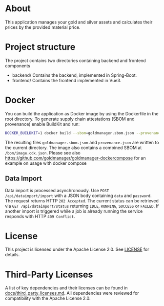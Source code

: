 # About
This application manages your gold and silver assets and calculates their prices
 by the provided material price.
# Project structure
The project contains two directories containing backend and frontend components
- backend/ Contains the backend, implemented in Spring-Boot.
- frontend/ Contains the frontend implemented in Vue3.
# Docker
You can build the application as Docker image by using the Dockerfile in the root directory.
To generate supply chain attestations (SBOM and provenance) enable BuildKit and run:

```bash
DOCKER_BUILDKIT=1 docker build --sbom=goldmanager.sbom.json --provenance=mode=max -t goldmanager .
```

The resulting files `goldmanager.sbom.json` and `provenance.json` are written to the current directory. The image also contains a combined SBOM at `/bom/image.cdx.json`.
Please see also https://github.com/goldmanager/goldmanager-dockercompose for an example on usage with docker compose

## Data Import
Data import is processed asynchronously. Use `POST /api/dataimport/import` with a JSON body containing `data` and `password`. The request returns HTTP `202 Accepted`.
The current status can be retrieved via `GET /api/dataimport/status` returning `IDLE`, `RUNNING`, `SUCCESS` or `FAILED`. If another import is triggered while a job
is already running the service responds with HTTP `409 Conflict`.

# License
This project is licensed under the Apache License 2.0. See [LICENSE](LICENSE) for details.

# Third-Party Licenses
A list of key dependencies and their licenses can be found in [docs/third_party_licenses.md](docs/third_party_licenses.md). All dependencies were reviewed for compatibility with the Apache License 2.0.

